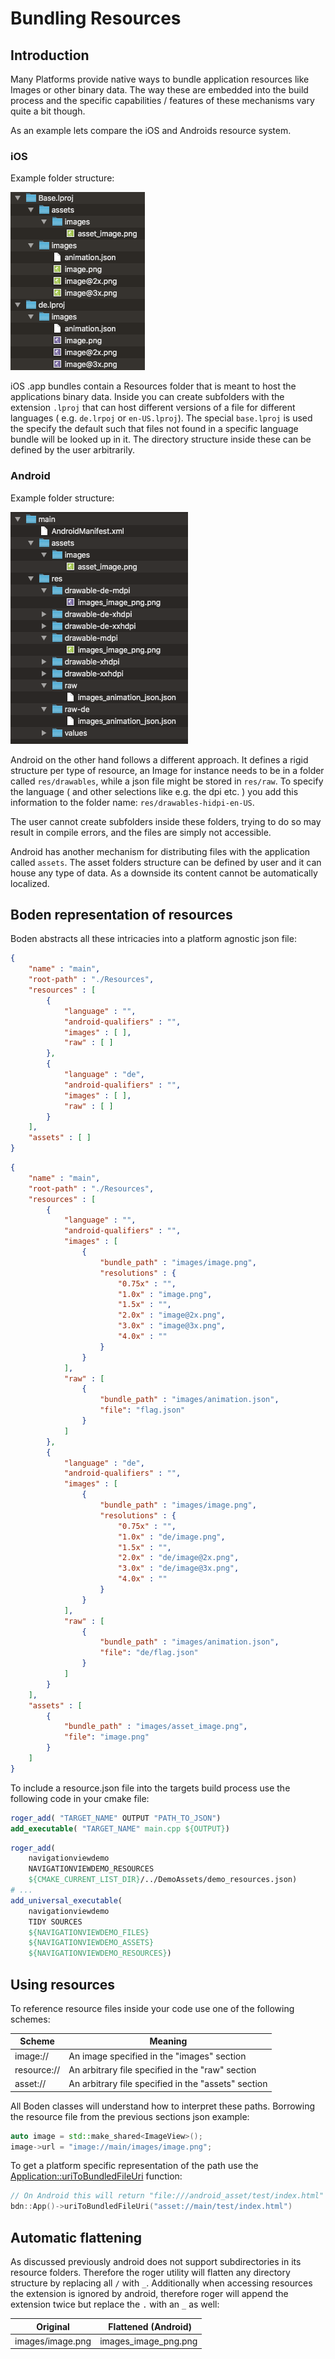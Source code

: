 # Bundling Resources

## Introduction

Many Platforms provide native ways to bundle application resources 
like Images or other binary data. 
The way these are embedded into the build process and the specific 
capabilities / features of these mechanisms vary quite a bit though.

As an example lets compare the iOS and Androids resource system.

### iOS

Example folder structure:

![iOS resource folder structure](./images/resources-ios-folder.png)

iOS .app bundles contain a Resources folder that is meant to host the applications binary data.
Inside you can create subfolders with the extension `.lproj` that can host 
different versions of a file for different languages ( e.g. `de.lrpoj` or `en-US.lproj`). 
The special `base.lproj` is used the specify the default such that files not found in a specific
language bundle will be looked up in it.
The directory structure inside these can be defined by the user arbitrarily.

### Android

Example folder structure:

![Android resource folder structure](./images/resources-android-folder.png)

Android on the other hand follows a different approach. 
It defines a rigid structure per type of resource, 
an Image for instance needs to be in a folder called `res/drawables`, 
while a json file might be stored in `res/raw`. 
To specify the language ( and other selections like e.g. the dpi etc. ) 
you add this information to the folder name: `res/drawables-hidpi-en-US`.

The user cannot create subfolders inside these folders, trying to do so may
result in compile errors, and the files are simply not accessible.

Android has another mechanism for distributing files with the application called `assets`.
The asset folders structure can be defined by user and it can house any type of data.
As a downside its content cannot be automatically localized.

## Boden representation of resources

Boden abstracts all these intricacies into a platform agnostic json file:

```json tab="Basic layout"
{
    "name" : "main",
    "root-path" : "./Resources",
    "resources" : [
        {
            "language" : "",
            "android-qualifiers" : "",
            "images" : [ ],
            "raw" : [ ]
        },
        {
            "language" : "de",
            "android-qualifiers" : "",
            "images" : [ ],
            "raw" : [ ]
        }
    ],
    "assets" : [ ]
}
```

```json tab="Full example"
{
    "name" : "main",
    "root-path" : "./Resources",
    "resources" : [
        {
            "language" : "",
            "android-qualifiers" : "",
            "images" : [
                {
                    "bundle_path" : "images/image.png",
                    "resolutions" : {
                        "0.75x" : "",
                        "1.0x" : "image.png",
                        "1.5x" : "",
                        "2.0x" : "image@2x.png",
                        "3.0x" : "image@3x.png",
                        "4.0x" : ""
                    }
                }
            ],
            "raw" : [
                {
                    "bundle_path" : "images/animation.json",
                    "file": "flag.json"
                }
            ]
        },
        {
            "language" : "de",
            "android-qualifiers" : "",
            "images" : [
                {
                    "bundle_path" : "images/image.png",
                    "resolutions" : {
                        "0.75x" : "",
                        "1.0x" : "de/image.png",
                        "1.5x" : "",
                        "2.0x" : "de/image@2x.png",
                        "3.0x" : "de/image@3x.png",
                        "4.0x" : ""
                    }
                }
            ],
            "raw" : [
                {
                    "bundle_path" : "images/animation.json",
                    "file": "de/flag.json"
                }
            ]
        }
    ],
    "assets" : [
        {
            "bundle_path" : "images/asset_image.png",
            "file": "image.png"
        }
    ]
}
```

To include a resource.json file into the targets build process use the following code in your cmake file:

```cmake tab="Basic"
roger_add( "TARGET_NAME" OUTPUT "PATH_TO_JSON")
add_executable( "TARGET_NAME" main.cpp ${OUTPUT})
```

```cmake tab="NavigationViewDemo example"
roger_add(
    navigationviewdemo
    NAVIGATIONVIEWDEMO_RESOURCES
    ${CMAKE_CURRENT_LIST_DIR}/../DemoAssets/demo_resources.json)
# ...
add_universal_executable(
	navigationviewdemo 
	TIDY SOURCES 
	${NAVIGATIONVIEWDEMO_FILES} 
	${NAVIGATIONVIEWDEMO_ASSETS} 
	${NAVIGATIONVIEWDEMO_RESOURCES})
```

## Using resources

To reference resource files inside your code use one of the following schemes:

| Scheme | Meaning |
|--------|---------|
| image:// | An image specified in the "images" section | 
| resource:// | An arbitrary file specified in the "raw" section | 
| asset:// | An arbitrary file specified in the "assets" section |

All Boden classes will understand how to interpret these paths. Borrowing the resource file
from the previous sections json example:

```c++
auto image = std::make_shared<ImageView>();
image->url = "image://main/images/image.png";
```

To get a platform specific representation of the path use the 
[Application::uriToBundledFileUri](../../reference/foundation/application.md#resources) function:

```c++
// On Android this will return "file:///android_asset/test/index.html"
bdn::App()->uriToBundledFileUri("asset://main/test/index.html") 
```

## Automatic flattening

As discussed previously android does not support subdirectories in its resource folders. Therefore the roger utility
will flatten any directory structure by replacing all `/` with `_`. Additionally when accessing resources 
the extension is ignored by android, therefore roger will append the extension twice but replace the `.` with an `_`
as well:

| Original | Flattened (Android) |
| -------- | ------------------- |
| images/image.png | images_image_png.png |


